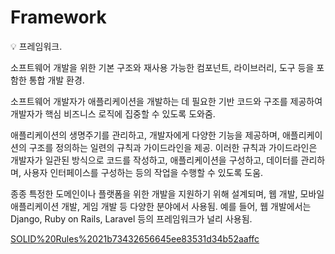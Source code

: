 # Framework

<aside>
💡 프레임워크.

</aside>

소프트웨어 개발을 위한 기본 구조와 재사용 가능한 컴포넌트, 라이브러리, 도구 등을 포함한 통합 개발 환경. 

소프트웨어 개발자가 애플리케이션을 개발하는 데 필요한 기반 코드와 구조를 제공하여 개발자가 핵심 비즈니스 로직에 집중할 수 있도록 도와줌.

애플리케이션의 생명주기를 관리하고, 개발자에게 다양한 기능을 제공하며, 애플리케이션의 구조를 정의하는 일련의 규칙과 가이드라인을 제공. 이러한 규칙과 가이드라인은 개발자가 일관된 방식으로 코드를 작성하고, 애플리케이션을 구성하고, 데이터를 관리하며, 사용자 인터페이스를 구성하는 등의 작업을 수행할 수 있도록 도움.

종종 특정한 도메인이나 플랫폼을 위한 개발을 지원하기 위해 설계되며, 웹 개발, 모바일 애플리케이션 개발, 게임 개발 등 다양한 분야에서 사용됨. 예를 들어, 웹 개발에서는 Django, Ruby on Rails, Laravel 등의 프레임워크가 널리 사용됨.

[SOLID%20Rules%2021b73432656645ee83531d34b52aaffc](SOLID%20Rules%2021b73432656645ee83531d34b52aaffc)